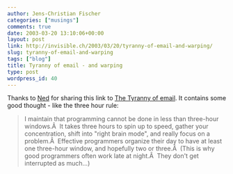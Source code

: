 ```yaml
---
author: Jens-Christian Fischer
categories: ["musings"]
comments: true
date: 2003-03-20 13:10:06+00:00
layout: post
link: http://invisible.ch/2003/03/20/tyranny-of-email-and-warping/
slug: tyranny-of-email-and-warping
tags: ["blog"]
title: Tyranny of email - and warping
type: post
wordpress_id: 40
---
```


Thanks to [Ned](http://www.nedbatchelder.com/blog/) for sharing this link to [The Tyranny of email](http://w-uh.com/index.cgi/articles/030308-tyranny_of_email.html). It contains some good thought - like the three hour rule:



<blockquote>
I maintain that programming cannot be done in less than three-hour windows.Â  It takes three hours to spin up to speed, gather your concentration, shift into "right brain mode", and really focus on a problem.Â  Effective programmers organize their day to have at least one three-hour window, and hopefully two or three.Â  (This is why good programmers often work late at night.Â  They don't get interrupted as much...)
</blockquote>
